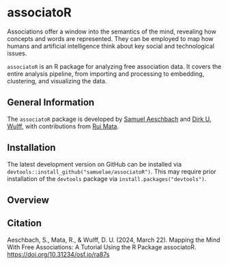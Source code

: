 # associatoR

Associations offer a window into the semantics of the mind, revealing how concepts and words are represented. They can be employed to map how humans and artificial intelligence think about key social and technological issues.

`associatoR` is an R package for analyzing free association data. It covers the entire analysis pipeline, from importing and processing to embedding, clustering, and visualizing the data.

## General Information

The `associatoR` package is developed by [Samuel Aeschbach](https://github.com/samuelae) and [Dirk U. Wulff](https://github.com/dwulff), with contributions from [Rui Mata](https://github.com/matarui).

## Installation

The latest development version on GitHub can be installed via `devtools::install_github("samuelae/associatoR")`. This may require prior installation of the `devtools` package via `install.packages("devtools")`.

## Overview




## Citation

Aeschbach, S., Mata, R., & Wulff, D. U. (2024, March 22). Mapping the Mind With Free Associations: A Tutorial Using the R Package associatoR. <https://doi.org/10.31234/osf.io/ra87s>
